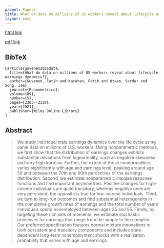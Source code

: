 ```yaml
---
parent: Papers
title: What do data on millions of US workers reveal about lifecycle earnings dynamics?
layout: post
---
```


[html link](https://onlinelibrary.wiley.com/doi/full/10.3982/ECTA14603)

[pdf link]()

## BibTeX
```
@article{guvenen2021data,
  title={What do data on millions of US workers reveal about lifecycle earnings dynamics?},
  author={Guvenen, Fatih and Karahan, Fatih and Ozkan, Serdar and Song, Jae},
  journal={Econometrica},
  volume={89},
  number={5},
  pages={2303--2339},
  year={2021},
  publisher={Wiley Online Library}
}
```

## Abstract

> We study individual male earnings dynamics over the life cycle using panel data on millions of U.S. workers. Using nonparametric methods, we first show that the distribution of earnings changes exhibits substantial deviations from lognormality, such as negative skewness and very high kurtosis. Further, the extent of these nonnormalities varies significantly with age and earnings level, peaking around age 50 and between the 70th and 90th percentiles of the earnings distribution. Second, we estimate nonparametric impulse response functions and find important asymmetries: Positive changes for high-income individuals are quite transitory, whereas negative ones are very persistent; the opposite is true for low-income individuals. Third, we turn to long-run outcomes and find substantial heterogeneity in the cumulative growth rates of earnings and the total number of years individuals spend nonemployed between ages 25 and 55. Finally, by targeting these rich sets of moments, we estimate stochastic processes for earnings that range from the simple to the complex. Our preferred specification features normal mixture innovations to both persistent and transitory components and includes state-dependent long-term nonemployment shocks with a realization probability that varies with age and earnings.



<!--
## My Notes

> For example, 40% of men experience at most one year of nonemployment, while 18%
spend more than half of their working years as nonemployed. These numbers imply an
extremely high persistence in the long-term nonemployment state.

Two thoughts:
- First, this ties in well with what I found in MEBDI 22 about current status being a highly informative predictor or future unemployment status. (Does it? I might need to recheck the confusion matrix.)
- Secondly, does this vary by marital status? I can imagine either that having a second earner gives the person a kind of insurance which they can use to stay searching longer, or the opposite: that a married man has more pressure to find a job to support his family.


"arc-percent change" takes the percent change after normalizing so that the average (conditional on such and such) is 1?

-->



